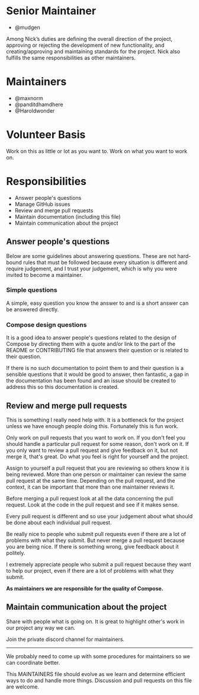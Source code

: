 # Senior Maintainer
- @mudgen

Among Nick’s duties are defining the overall direction of the project, approving or rejecting the development of new functionality, and creating/approving and maintaining standards for the project. Nick also fulfills the same responsibilities as other maintainers.

# Maintainers

- @maxnorm
- @panditdhamdhere
- @Haroldwonder

# Volunteer Basis

Work on this as little or lot as you want to. Work on what you want to work on.

# Responsibilities
- Answer people's questions
- Manage GitHub issues
- Review and merge pull requests
- Maintain documentation (including this file)
- Maintain communication about the project

## Answer people's questions

Below are some guidelines about answering questions. These are not hard-bound rules that must be followed because every situation is different and require judgement, and I trust your judgement, which is why you were invited to become a maintainer.

### Simple questions

A simple, easy question you know the answer to and is a short answer can be answered directly.

### Compose design questions

It is a good idea to answer people's questions related to the design of Compose by directing them with a quote and/or link to the part of the README or CONTRIBUTING file that answers their question or is related to their question.

If there is no such documentation to point them to and their question is a sensible questions that it would be good to answer, then fantastic, a gap in the documentation has been found and an issue should be created to address this so this documentation is created.

## Review and merge pull requests

This is something I really need help with. It is a bottleneck for the project unless we have enough people doing this. Fortunately this is fun work.

Only work on pull requests that you want to work on. If you don't feel you should handle a particular pull request for some reason, don't work on it. If you only want to review a pull request and give feedback on it, but not merge it, that's great. Do what you feel is right for yourself and the project. 

Assign to yourself a pull request that you are reviewing so others know it is being reviewed. More than one person or maintainer can review the same pull request at the same time. Depending on the pull request, and the context, it can be important that more than one maintainer reviews it.

Before merging a pull request look at all the data concerning the pull request. Look at the code in the pull request and see if it makes sense.

Every pull request is different and so use your judgement about what should be done about each individual pull request.

Be really nice to people who submit pull requests even if there are a lot of problems with what they submit. But never merge a pull request because you are being nice. If there is something wrong, give feedback about it politely.

I extremely appreciate people who submit a pull request because they want to help our project, even if there are a lot of problems with what they submit. 

**As maintainers we are responsible for the quality of Compose.**

## Maintain communication about the project

Share with people what is going on. It is great to highlight other's work in our project any way we can. 

Join the private discord channel for maintainers.

---

We probably need to come up with some procedures for maintainers so we can coordinate better.

This MAINTAINERS file should evolve as we learn and determine efficient ways to do and handle more things. Discussion and pull requests on this file are welcome.